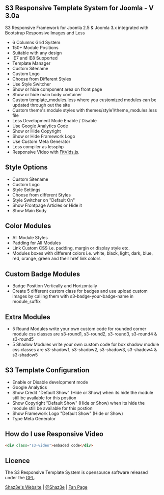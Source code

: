 ## S3 Responsive Template System for Joomla - V 3.0a

S3 Responsive Framework for Joomla 2.5 & Joomla 3.x integrated with Bootstrap Responsive Images and Less
 - 6 Columns Grid System
 - 150+ Module Positions
 - Suitable with any design
 - IE7 and IE8 Supported
 - Template Manager
 - Custom Sitename
 - Custom Logo
 - Choose from Different Styles
 - Use Style Switcher
 - Show or hide component area on front page
 - Show or hide main body container
 - Custom template_modules.less where you customized modules can be updated through out the site
 - Custom theme's module styles with themes/style1/theme_modules.less file
 - Less Development Mode Enable / Disable
 - Use Google Analytics Code
 - Show or Hide Copyright
 - Show or Hide Framework Logo
 - Use Custom Meta Generator
 - Less compiler as lessphp
 - Responsive Video with [FitVids.js](https://github.com/davatron5000/FitVids.js).
 
## Style Options

 - Custom Sitename
 - Custom Logo
 - Style Settings
 - Choose from different Styles
 - Style Switcher on "Default On"
 - Show Frontpage Articles or Hide it
 - Show Main Body
 
## Color Modules
 - All Module Styles
 - Padding for All Modules
 - Link Custom CSS i.e. padding, margin or display style etc.
 - Modules boxes with different colors i.e. white, black, light, dark, blue, red, orange, green and their href link colors
 
## Custom Badge Modules
 - Badge Position Vertically and Horizontally
 - Create 5 different custom class for badges and use upload custom images by calling them with s3-badge-your-badge-name in module_suffix

## Extra Modules
 - 5 Round Modules write your own custom code for rounded corner module css classes are s3-round1, s3-round2, s3-round3, s3-round4 & s3-round5
 - 5 Shadow Modules write your own custom code for box shadow module css classes are s3-shadow1, s3-shadow2, s3-shadow3, s3-shadow4 & s3-shadow5

## S3 Template Configuration

 - Enable or Disable development mode
 - Google Analytics
 - Show Credit "Default Show" (Hide or Show) when its hide the module still be available for this postion
 - Show Copyright "Default Show" (Hide or Show) when its hide the module still be available for this postion
 - Show Framework Logo "Default Show" (Hide or Show)
 - Type Meta Generator

## How do I use Responsive Video
```html
<div class="s3-video">embaded code</div>
```
 
## Licence

The S3 Responsive Template System is opensource software released under the [GPL](http://www.gnu.org/licenses/gpl-2.0.txt).

[Shaz3e's Website](http://www.shaz3e.com) | [@Shaz3e](https://www.twitter.com/Shaz3e) | [Fan Page](https://www.facebook.com/Shaz3e)
